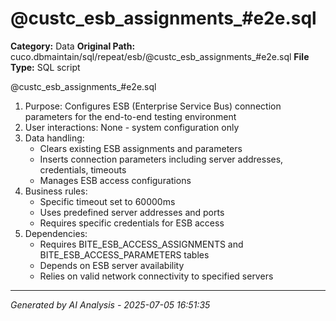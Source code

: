 # @custc_esb_assignments_#e2e.sql

**Category:** Data
**Original Path:** cuco.dbmaintain/sql/repeat/esb/@custc_esb_assignments_#e2e.sql
**File Type:** SQL script

@custc_esb_assignments_#e2e.sql
1. Purpose: Configures ESB (Enterprise Service Bus) connection parameters for the end-to-end testing environment
2. User interactions: None - system configuration only
3. Data handling:
   - Clears existing ESB assignments and parameters
   - Inserts connection parameters including server addresses, credentials, timeouts
   - Manages ESB access configurations
4. Business rules:
   - Specific timeout set to 60000ms
   - Uses predefined server addresses and ports
   - Requires specific credentials for ESB access
5. Dependencies:
   - Requires BITE_ESB_ACCESS_ASSIGNMENTS and BITE_ESB_ACCESS_PARAMETERS tables
   - Depends on ESB server availability
   - Relies on valid network connectivity to specified servers

---
*Generated by AI Analysis - 2025-07-05 16:51:35*
